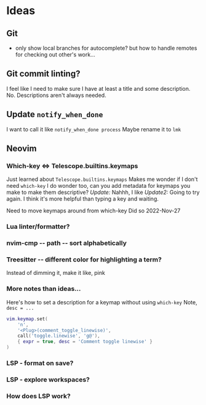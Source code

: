# Ideas

## Git
- only show local branches for autocomplete? but how to handle remotes for checking out other's work...

## Git commit linting?
I feel like I need to make sure I have at least a title and some description.
No. Descriptions aren't always needed.

## Update `notify_when_done`
I want to call it like `notify_when_done process`
Maybe rename it to `lmk`

## Neovim
### Which-key <=> Telescope.builtins.keymaps
Just learned about `Telescope.builtins.keymaps`
Makes me wonder if I don't need `which-key`
I do wonder too, can you add metadata for keymaps you make to make them descriptive?
_Update:_ Nahhh, I like
_Update2:_ Going to try again. I think it's more helpful than typing a key and waiting.

Need to move keymaps around from which-key
Did so 2022-Nov-27


### Lua linter/formatter?

### nvim-cmp -- path -- sort alphabetically

### Treesitter -- different color for highlighting a term?
Instead of dimming it, make it like, pink

### More notes than ideas...
Here's how to set a description for a keymap without using `which-key`
Note, `desc = ...`
```lua
vim.keymap.set(
    'n',
    '<Plug>(comment_toggle_linewise)',
    call('toggle.linewise', 'g@'),
    { expr = true, desc = 'Comment toggle linewise' }
)
```

### LSP - format on save?

### LSP - explore workspaces?

### How does LSP work?
